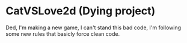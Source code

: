 # CatVSLove2d (Dying project)
Ded, I'm making a new game, I can't stand this bad code, I'm following some new rules that basicly force clean code.
